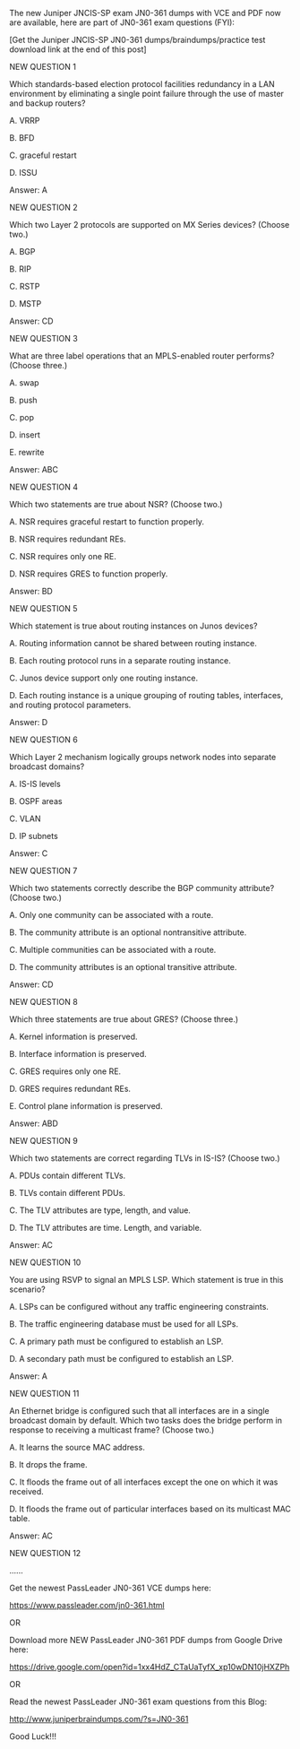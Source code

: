 The new Juniper JNCIS-SP exam JN0-361 dumps with VCE and PDF now are available, here are part of JN0-361 exam questions (FYI):

 

[Get the Juniper JNCIS-SP JN0-361 dumps/braindumps/practice test download link at the end of this post]

 

NEW QUESTION 1

Which standards-based election protocol facilities redundancy in a LAN environment by eliminating a single point failure through the use of master and backup routers?

 

A.  VRRP

B. BFD

C. graceful restart

D. ISSU

 

Answer: A

 

NEW QUESTION 2

Which two Layer 2 protocols are supported on MX Series devices? (Choose two.)

 

A. BGP

B. RIP

C. RSTP

D. MSTP

 

Answer: CD

 

NEW QUESTION 3

What are three label operations that an MPLS-enabled router performs? (Choose three.)

 

A. swap

B. push

C. pop

D. insert

E. rewrite

 

Answer: ABC

 

NEW QUESTION 4

Which two statements are true about NSR? (Choose two.)

 

A. NSR requires graceful restart to function properly.

B. NSR requires redundant REs.

C. NSR requires only one RE.

D. NSR requires GRES to function properly.

 

Answer: BD

 

NEW QUESTION 5

Which statement is true about routing instances on Junos devices?

 

A. Routing information cannot be shared between routing instance.

B. Each routing protocol runs in a separate routing instance.

C. Junos device support only one routing instance.

D. Each routing instance is a unique grouping of routing tables, interfaces, and routing protocol parameters.

 

Answer: D

 

NEW QUESTION 6

Which Layer 2 mechanism logically groups network nodes into separate broadcast domains?

 

A. IS-IS levels

B. OSPF areas

C. VLAN

D. IP subnets

 

Answer: C

 

NEW QUESTION 7

Which two statements correctly describe the BGP community attribute? (Choose two.)

 

A. Only one community can be associated with a route.

B. The community attribute is an optional nontransitive attribute.

C. Multiple communities can be associated with a route.

D. The community attributes is an optional transitive attribute.

 

Answer: CD

 

NEW QUESTION 8

Which three statements are true about GRES? (Choose three.)

 

A. Kernel information is preserved.

B. Interface information is preserved.

C. GRES requires only one RE.

D. GRES requires redundant REs.

E. Control plane information is preserved.

 

Answer: ABD

 

NEW QUESTION 9

Which two statements are correct regarding TLVs in IS-IS? (Choose two.)

 

A. PDUs contain different TLVs.

B. TLVs contain different PDUs.

C. The TLV attributes are type, length, and value.

D. The TLV attributes are time. Length, and variable.

 

Answer: AC

 

NEW QUESTION 10

You are using RSVP to signal an MPLS LSP. Which statement is true in this scenario?

 

A. LSPs can be configured without any traffic engineering constraints.

B. The traffic engineering database must be used for all LSPs.

C. A primary path must be configured to establish an LSP.

D. A secondary path must be configured to establish an LSP.

 

Answer: A

 

NEW QUESTION 11

An Ethernet bridge is configured such that all interfaces are in a single broadcast domain by default. Which two tasks does the bridge perform in response to receiving a multicast frame? (Choose two.)

 

A. It learns the source MAC address.

B. It drops the frame.

C. It floods the frame out of all interfaces except the one on which it was received.

D. It floods the frame out of particular interfaces based on its multicast MAC table.

 

Answer: AC

 

NEW QUESTION 12

......

 

Get the newest PassLeader JN0-361 VCE dumps here:

 

https://www.passleader.com/jn0-361.html

 

OR

 

Download more NEW PassLeader JN0-361 PDF dumps from Google Drive here:

 

https://drive.google.com/open?id=1xx4HdZ_CTaUaTyfX_xp10wDN10jHXZPh

 

OR

 

Read the newest PassLeader JN0-361 exam questions from this Blog:

 

http://www.juniperbraindumps.com/?s=JN0-361

 

Good Luck!!!
